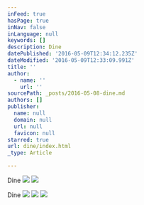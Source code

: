 ```yaml
---
inFeed: true
hasPage: true
inNav: false
inLanguage: null
keywords: []
description: Dine
datePublished: '2016-05-09T12:34:12.235Z'
dateModified: '2016-05-09T12:33:09.991Z'
title: ''
author:
  - name: ''
    url: ''
sourcePath: _posts/2016-05-08-dine.md
authors: []
publisher:
  name: null
  domain: null
  url: null
  favicon: null
starred: true
url: dine/index.html
_type: Article

---
```

Dine
![](https://s3-us-west-2.amazonaws.com/the-grid-img/p/ba148d05b9ac459a163bf1f49101566fb88173db.jpg)
![](https://s3-us-west-2.amazonaws.com/the-grid-img/p/fffd1117be739ea951d985cfa7d7c0318fc77b3b.jpg)

Dine
![](https://s3-us-west-2.amazonaws.com/the-grid-img/p/01d2bdd9887059f1958e5e7234952096b8f16161.jpg)
![](https://the-grid-user-content.s3-us-west-2.amazonaws.com/73a46736-cde3-43bc-89f9-e759884db676.jpg)
![](https://the-grid-user-content.s3-us-west-2.amazonaws.com/c02a905c-94e9-4826-aaeb-6e2e759e8d11.jpg)